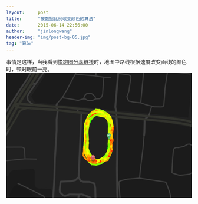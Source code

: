 ```yaml
---
layout:     post
title:      "按数据比例改变颜色的算法"
date:       2015-06-14 22:56:00
author:     "jinlongwang"
header-img: "img/post-bg-05.jpg"
tag: "算法"
---
```

事情是这样，当我看到[悦跑圈分享链接](http://wap.thejoyrun.com/po_827117_4565880.html)时，地图中路线根据速度改变画线的颜色时，顿时眼前一亮。
![Image](/img/share.png)

